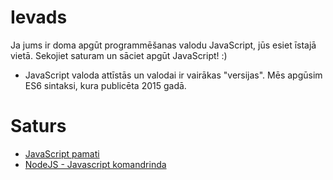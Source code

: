 # Ievads

Ja jums ir doma apgūt programmēšanas valodu JavaScript, jūs esiet īstajā vietā.
Sekojiet saturam un sāciet apgūt JavaScript! :)

* JavaScript valoda attīstās un valodai ir vairākas "versijas". Mēs apgūsim ES6 sintaksi, kura publicēta 2015 gadā.

# Saturs

* [JavaScript pamati](/01_pamati)
* [NodeJS - Javascript komandrinda](/02_nodejs)
